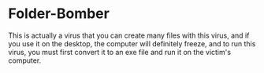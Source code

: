 # Folder-Bomber
This is actually a virus that you can create many files with this virus, and if you use it on the desktop, the computer will definitely freeze, and to run this virus, you must first convert it to an exe file and run it on the victim's computer.
